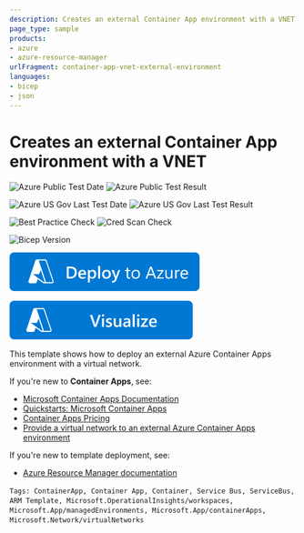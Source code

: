```yaml
---
description: Creates an external Container App environment with a VNET.
page_type: sample
products:
- azure
- azure-resource-manager
urlFragment: container-app-vnet-external-environment
languages:
- bicep
- json
---
```

# Creates an external Container App environment with a VNET

![Azure Public Test Date](https://azurequickstartsservice.blob.core.windows.net/badges/quickstarts/microsoft.app/container-app-vnet-external-environment/PublicLastTestDate.svg)
![Azure Public Test Result](https://azurequickstartsservice.blob.core.windows.net/badges/quickstarts/microsoft.app/container-app-vnet-external-environment/PublicDeployment.svg)

![Azure US Gov Last Test Date](https://azurequickstartsservice.blob.core.windows.net/badges/quickstarts/microsoft.app/container-app-vnet-external-environment/FairfaxLastTestDate.svg)
![Azure US Gov Last Test Result](https://azurequickstartsservice.blob.core.windows.net/badges/quickstarts/microsoft.app/container-app-vnet-external-environment/FairfaxDeployment.svg)

![Best Practice Check](https://azurequickstartsservice.blob.core.windows.net/badges/quickstarts/microsoft.app/container-app-vnet-external-environment/BestPracticeResult.svg)
![Cred Scan Check](https://azurequickstartsservice.blob.core.windows.net/badges/quickstarts/microsoft.app/container-app-vnet-external-environment/CredScanResult.svg)

![Bicep Version](https://azurequickstartsservice.blob.core.windows.net/badges/quickstarts/microsoft.app/container-app-vnet-external-environment/BicepVersion.svg)

[![Deploy To Azure](https://raw.githubusercontent.com/Azure/azure-quickstart-templates/master/1-CONTRIBUTION-GUIDE/images/deploytoazure.svg?sanitize=true)](https://portal.azure.com/#create/Microsoft.Template/uri/https%3A%2F%2Fraw.githubusercontent.com%2FAzure%2Fazure-quickstart-templates%2Fmaster%2Fquickstarts%2Fmicrosoft.app%2Fcontainer-app-vnet-external-environment%2Fazuredeploy.json)

[![Visualize](https://raw.githubusercontent.com/Azure/azure-quickstart-templates/master/1-CONTRIBUTION-GUIDE/images/visualizebutton.svg?sanitize=true)](http://armviz.io/#/?load=https%3A%2F%2Fraw.githubusercontent.com%2FAzure%2Fazure-quickstart-templates%2Fmaster%2Fquickstarts%2Fmicrosoft.app%2Fcontainer-app-vnet-external-environment%2Fazuredeploy.json)

This template shows how to deploy an external Azure Container Apps environment with a virtual network.

If you're new to **Container Apps**, see:

- [Microsoft Container Apps Documentation](https://docs.microsoft.com/azure/container-apps/)
- [Quickstarts: Microsoft Container Apps](https://docs.microsoft.com/azure/container-apps/get-started)
- [Container Apps Pricing](https://azure.microsoft.com/pricing/details/container-apps/)
- [Provide a virtual network to an external Azure Container Apps environment](https://learn.microsoft.com/azure/container-apps/vnet-custom?tabs=bash&pivots=azure-cli)

If you're new to template deployment, see:

- [Azure Resource Manager documentation](https://docs.microsoft.com/azure/azure-resource-manager/)

`Tags: ContainerApp, Container App, Container, Service Bus, ServiceBus, ARM Template, Microsoft.OperationalInsights/workspaces, Microsoft.App/managedEnvironments, Microsoft.App/containerApps, Microsoft.Network/virtualNetworks`
